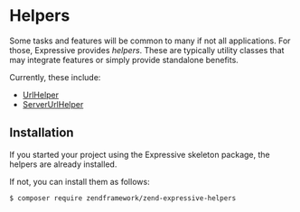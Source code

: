 # Helpers

Some tasks and features will be common to many if not all applications. For
those, Expressive provides *helpers*. These are typically utility classes that
may integrate features or simply provide standalone benefits.

Currently, these include:

- [UrlHelper](url-helper.md)
- [ServerUrlHelper](server-url-helper.md)

## Installation

If you started your project using the Expressive skeleton package, the helpers
are already installed.

If not, you can install them as follows:

```bash
$ composer require zendframework/zend-expressive-helpers
```
